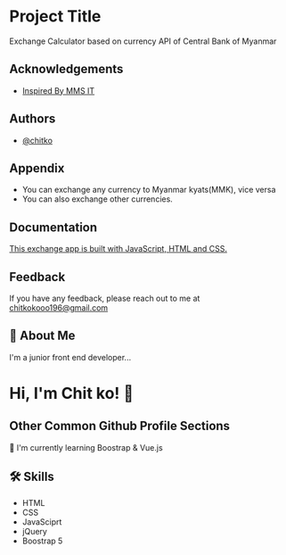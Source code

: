 
# Project Title

Exchange Calculator based on currency API of Central Bank of Myanmar


## Acknowledgements

 - [Inspired By MMS IT](https://awesomeopensource.com/project/elangosundar/awesome-README-templates)
 


## Authors

- [@chitko](https://www.github.com/octokatherine)


## Appendix

- You can exchange any currency to Myanmar kyats(MMK), vice versa
- You can also exchange other currencies.


## Documentation

[This exchange app is built with JavaScript, HTML and CSS.](https://linktodocumentation)


## Feedback

If you have any feedback, please reach out to me at chitkokooo196@gmail.com


## 🚀 About Me
I'm a junior front end developer...


# Hi, I'm Chit ko! 👋


## Other Common Github Profile Sections

🧠 I'm currently learning Boostrap & Vue.js




## 🛠 Skills
- HTML
- CSS
- JavaSciprt
- jQuery
- Boostrap 5



